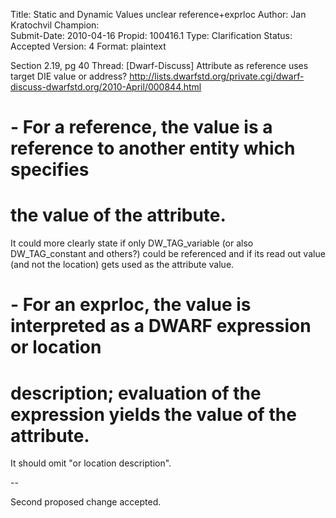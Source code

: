 Title:       Static and Dynamic Values unclear reference+exprloc
Author:      Jan Kratochvil
Champion:    
Submit-Date: 2010-04-16
Propid:      100416.1
Type:        Clarification
Status:      Accepted
Version:     4
Format:      plaintext

Section 2.19, pg 40
Thread:
[Dwarf-Discuss] Attribute as reference uses target DIE value or address?
http://lists.dwarfstd.org/private.cgi/dwarf-discuss-dwarfstd.org/2010-April/000844.html

# - For a reference, the value is a reference to another entity which specifies
# the value of the attribute.

It could more clearly state if only DW_TAG_variable (or also DW_TAG_constant and 
others?) could be referenced and if its read out value (and not the location) gets 
used as the attribute value.

# - For an exprloc, the value is interpreted as a DWARF expression or location
# description; evaluation of the expression yields the value of the attribute.

It should omit "or location description".

--

Second proposed change accepted.
